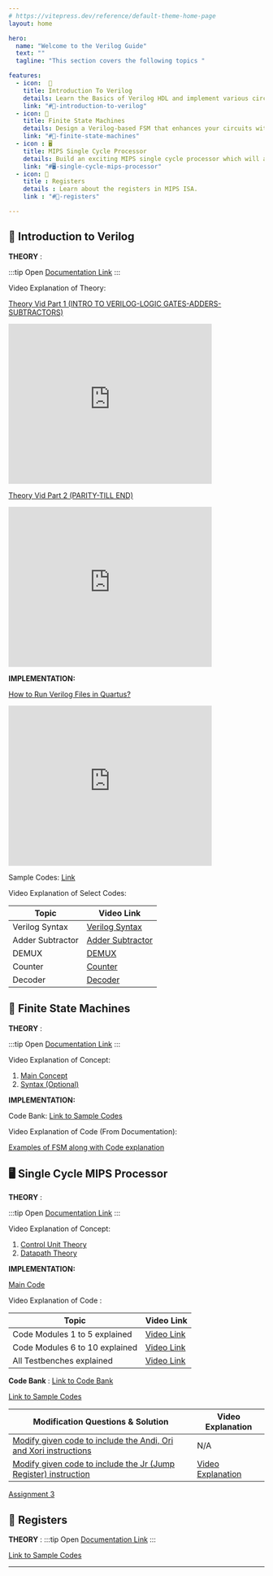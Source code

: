 ```yaml
---
# https://vitepress.dev/reference/default-theme-home-page
layout: home

hero:
  name: "Welcome to the Verilog Guide"
  text: ""
  tagline: "This section covers the following topics "

features:
  - icon:  📖
    title: Introduction To Verilog
    details: Learn the Basics of Verilog HDL and implement various circuits using Verilog.
    link: "#📖-introduction-to-verilog"
  - icon: 🚦
    title: Finite State Machines
    details: Design a Verilog-based FSM that enhances your circuits with efficient sequential control and decision-making capabilities.
    link: "#🚦-finite-state-machines"
  - icon : 🖥️
    title: MIPS Single Cycle Processor
    details: Build an exciting MIPS single cycle processor which will allow you to run MIPS hardware commands.
    link: "#🖥️-single-cycle-mips-processor"
  - icon: 💾
    title : Registers
    details : Learn about the registers in MIPS ISA.
    link : "#💾-registers"

---
```


<!-- For full documentation visit [mkdocs.org](https://www.mkdocs.org).     -->
<!--
This course covers the following topics-


* `Introduction To Verilog` - Learn the Basics of Verilog HDL.
* `Finite State Machines` - Design a Verilog-based Finite State Machine (FSM) that enhances your circuits with efficient sequential control and decision-making capabilities.
* `MIPS Single Cycle Processor` - Build an exciting MIPS single cycle processor which will allow you to run MIPS hardware commands. -->


## **📖 Introduction to Verilog**

**THEORY** :

:::tip Open
[Documentation Link](./Intro.md)
:::

Video Explanation of Theory:

[Theory Vid Part 1 (INTRO TO VERILOG-LOGIC GATES-ADDERS-SUBTRACTORS)](https://youtu.be/SnNwp8LP_2k)  

<iframe width="400" height="315" src="https://www.youtube.com/embed/SnNwp8LP_2k" frameborder="0" allow="accelerometer; autoplay; clipboard-write; encrypted-media; gyroscope; picture-in-picture" allowfullscreen></iframe>

[Theory Vid Part 2 (PARITY-TILL END)](https://youtu.be/VU-qFRw2F_s)

<iframe width="400" height="315" src="https://www.youtube.com/embed/VU-qFRw2F_s" frameborder="0" allow="accelerometer; autoplay; clipboard-write; encrypted-media; gyroscope; picture-in-picture" allowfullscreen></iframe>


**IMPLEMENTATION:**

[How to Run Verilog Files in Quartus?](https://youtu.be/cICPPWahs0k)


<iframe width="400" height="315" src="https://www.youtube.com/embed/cICPPWahs0k" frameborder="0" allow="accelerometer; autoplay; clipboard-write; encrypted-media; gyroscope; picture-in-picture" allowfullscreen></iframe>

Sample Codes: [Link](https://github.com/hwlabnitc/Intro-to-Verilog)  

Video Explanation of Select Codes:

| Topic | Video Link |
| --- | --- |
| Verilog Syntax | [Verilog Syntax](https://youtu.be/xPxiqmg8utg) |
| Adder Subtractor | [Adder Subtractor](https://youtu.be/QKHHTn3Egt8) |
| DEMUX | [DEMUX](https://youtu.be/cZN4N8gheUE) |
| Counter | [Counter](https://youtu.be/lO8pcw8oQx8) |
| Decoder | [Decoder](https://youtu.be/w--_pwD1ugM) |


## **🚦 Finite State Machines**

**THEORY** :  

:::tip Open
[Documentation Link](./fsm.md)
:::

Video Explanation of Concept:

1. [Main Concept](https://youtu.be/9nHTW8BrM_w)
2. [Syntax (Optional)](https://youtu.be/EqF6Gd7BQzk)

**IMPLEMENTATION:** 

Code Bank:
[Link to Sample Codes](https://github.com/hwlab-csed/Finite-State-Machines)

Video Explanation of Code (From Documentation):  

[Examples of FSM along with Code explanation](https://youtu.be/zHOonX-TYoI)

## **🖥️ Single Cycle MIPS Processor**

**THEORY** :

:::tip Open
[Documentation Link](./SingleCycle.md)
:::

Video Explanation of Concept:

1. [Control Unit Theory](https://youtu.be/_QdWPSIrtVo)
2. [Datapath Theory](https://youtu.be/n8S_XsjyF9U)

**IMPLEMENTATION:** 

[Main Code](https://github.com/hwlab-csed/Single-Cycle-Processor)

Video Explanation of Code :

| Topic | Video Link |
|---|---|
| Code Modules 1 to 5 explained  | [Video Link](https://youtu.be/akrKa3O-7T8)|
| Code Modules 6 to 10 explained | [Video Link](https://youtu.be/Q51G2JWI5t0)|
|All Testbenches explained | [Video Link](https://youtu.be/_pPCv_fkO1w)|

**Code Bank** : [Link to Code Bank](https://github.com/hwlabnitc/Single-Cycle-Processor/blob/main/Sample%20Codes/SingleCycleV1.v)

[Link to Sample Codes](https://github.com/hwlabnitc/Single-Cycle-Processor)

|**Modification Questions & Solution** | Video Explanation |
|---|---|
| [Modify given code to include the Andi, Ori and Xori instructions](Modification/andi%2C%20ori%2C%20xori/README.md) | N/A |
| [Modify given code to include the Jr (Jump Register) instruction](Modification/jr/README.md) | [Video Explanation](https://www.youtube.com/watch?v=YdMKU0FelT4&list=PLJGMNIXnU1SLUNfqTxjIEp-oW4wWtr5Mc&index=10) |

[Assignment 3](https://github.com/hwlabnitc/Single-Cycle-Processor/blob/main/Assignment3/Questions.md)


## **💾 Registers**

**THEORY** :
:::tip Open
[Documentation Link](./registers.md)
:::

 [Link to Sample Codes](https://github.com/hwlabnitc/Registers)

---
